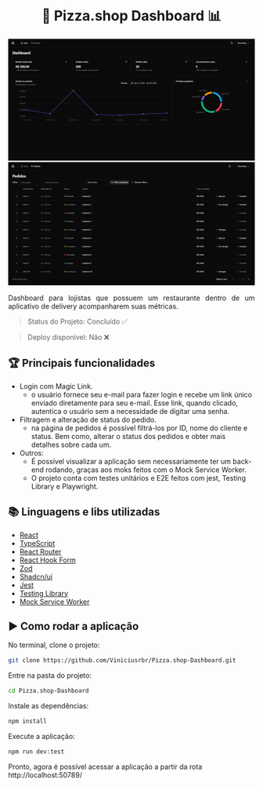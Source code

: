 <h1 align="center">🍕 Pizza.shop Dashboard 📊</h1>

![preview](public/preview.png)
![preview](public/preview-02.png)

<p align="justify">Dashboard para lojistas que possuem um restaurante dentro de um aplicativo de delivery acompanharem suas métricas.</p>

> Status do Projeto: Concluído ✅

> Deploy disponível: Não ❌

## 🏆 Principais funcionalidades
- Login com Magic Link.
  - o usuário fornece seu e-mail para fazer login e recebe um link único enviado diretamente para seu e-mail. Esse link, quando clicado, autentica o usuário sem a necessidade de digitar uma senha.
- Filtragem e alteração de status do pedido.
  - na página de pedidos é possível filtrá-los por ID, nome do cliente e status. Bem como, alterar o status dos pedidos e obter mais detalhes sobre cada um.
- Outros:
   - É possível visualizar a aplicação sem necessariamente ter um back-end rodando, graças aos moks feitos com o Mock Service Worker.
   - O projeto conta com testes unitários e E2E feitos com jest, Testing Library e Playwright.

## 📚 Linguagens e libs utilizadas

- [React](https://reactjs.org/) 
- [TypeScript](https://www.typescriptlang.org/) 
- [React Router](https://reactrouter.com/en/main) 
- [React Hook Form](https://www.react-hook-form.com/)
- [Zod](https://zod.dev/)
- [Shadcn/ui](https://ui.shadcn.com/)
- [Jest](https://jestjs.io/pt-BR/)
- [Testing Library](https://testing-library.com/)
- [Mock Service Worker](https://mswjs.io/)

<!-- ## 🌐 Deploy da Aplicação com Netlify 

> https://club-ecommerce.netlify.app/
-->

## ▶️ Como rodar a aplicação 

No terminal, clone o projeto:
```bash
git clone https://github.com/Viniciusrbr/Pizza.shop-Dashboard.git
```

Entre na pasta do projeto:
```bash
cd Pizza.shop-Dashboard
```

Instale as dependências:
```bash
npm install
```

Execute a aplicação:
```bash
npm run dev:test
```

Pronto, agora é possível acessar a aplicação a partir da rota http://localhost:50789/
